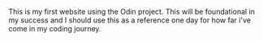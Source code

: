 This is my first website using the Odin project. 
This will be foundational in my success and I should use this as a reference one day for how far i've come in my coding journey.